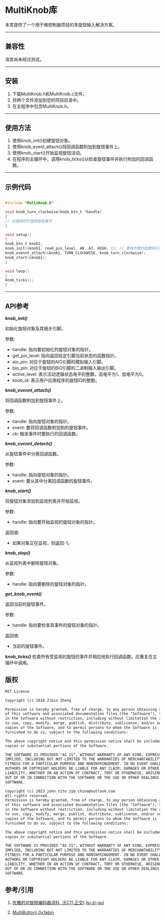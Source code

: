# MultiKnob库

本库提供了一个用于微控制器项目的多旋钮输入解决方案。

---

## 兼容性

该库尚未经过测试。

---

## 安装

1. 下载MultiKnob.h和MultiKnob.c文件。
2. 将两个文件添加到您的项目目录中。
3. 在主程序中包含MultiKnob.h。

---

## 使用方法

1. 使用knob_init()创建旋钮对象。
2. 使用knob_event_attach()将回调函数附加到旋钮事件上。
3. 使用knob_start()开始监视旋钮活动。
4. 在程序的主循环中，调用knob_ticks()以检查旋钮事件并执行附加的回调函数。

---

## 示例代码

```c

#include "MultiKnob.h"

void knob_turn_clockwise(knob_btn_t *handle)
{
// 处理顺时针旋转旋钮事件
}

void setup()
{
knob_btn_t knob1;
knob_init(&knob1, read_pin_level, A0, A1, HIGH, 1); // 更改所需的函数和引脚值。
knob_evennt_attach(&knob1, TURN_CLOCKWISE, knob_turn_clockwise);
knob_start(&knob1);
}

void loop()
{
knob_ticks();
}
```

---

## API参考

***knob_init()***


初始化旋钮对象及其相关引脚。

参数:

- handle: 指向要初始化的旋钮对象的指针。
- get_pin_level: 指向返回给定引脚当前状态的函数指针。
- aio_pin: 对应于旋钮的AIO引脚的模拟输入引脚。
- bio_pin: 对应于旋钮的BIO引脚的二进制输入输出引脚。
- active_level: 表示活动逻辑状态电平的整数。高电平为1，低电平为0。
- knob_id: 表示用户应用程序的旋钮ID的整数。

***knob_evennt_attach()***


将回调函数附加到旋钮事件上。

参数:

- handle: 指向旋钮对象的指针。
- event: 要将回调函数附加到的旋钮事件。
- cb: 触发事件时要执行的回调函数。

***knob_evennt_detach()***


从旋钮事件中分离回调函数。

参数:

- handle: 指向旋钮对象的指针。
- event: 要从其中分离回调函数的旋钮事件。

***knob_start()***


将旋钮对象添加到监视列表并开始监视。

参数:

- handle: 指向要开始监视的旋钮对象的指针。

返回值:

- 如果对象正在监视，则返回-1。

***knob_stop()***


从监视列表中删除旋钮对象。

参数:

- handle: 指向要删除的旋钮对象的指针。

***get_knob_event()***


返回当前的旋钮事件。

参数:

- handle: 指向要检查其事件的旋钮对象的指针。

返回值:

- 当前的旋钮事件。

***knob_ticks()***
检查所有受监视的旋钮的事件并相应地执行回调函数。应重复在主循环中调用。

## 版权

``` txt
MIT License

Copyright (c) 2018 Zibin Zheng

Permission is hereby granted, free of charge, to any person obtaining a copy
of this software and associated documentation files (the "Software"), to deal
in the Software without restriction, including without limitation the rights
to use, copy, modify, merge, publish, distribute, sublicense, and/or sell
copies of the Software, and to permit persons to whom the Software is
furnished to do so, subject to the following conditions:

The above copyright notice and this permission notice shall be included in all
copies or substantial portions of the Software.

THE SOFTWARE IS PROVIDED "AS IS", WITHOUT WARRANTY OF ANY KIND, EXPRESS OR
IMPLIED, INCLUDING BUT NOT LIMITED TO THE WARRANTIES OF MERCHANTABILITY,
FITNESS FOR A PARTICULAR PURPOSE AND NONINFRINGEMENT. IN NO EVENT SHALL THE
AUTHORS OR COPYRIGHT HOLDERS BE LIABLE FOR ANY CLAIM, DAMAGES OR OTHER
LIABILITY, WHETHER IN AN ACTION OF CONTRACT, TORT OR OTHERWISE, ARISING FROM,
OUT OF OR IN CONNECTION WITH THE SOFTWARE OR THE USE OR OTHER DEALINGS IN THE
SOFTWARE.

Copyright (c) 2023 john_tito zyb_china@outlook.com
All rights reserved.
Permission is hereby granted, free of charge, to any person obtaining a copy
of this software and associated documentation files (the "Software"), to deal
in the Software without restriction, including without limitation the rights
to use, copy, modify, merge, publish, distribute, sublicense, and/or sell
copies of the Software, and to permit persons to whom the Software is
furnished to do so, subject to the following conditions:

The above copyright notice and this permission notice shall be included in all
copies or substantial portions of the Software.

THE SOFTWARE IS PROVIDED "AS IS", WITHOUT WARRANTY OF ANY KIND, EXPRESS OR
IMPLIED, INCLUDING BUT NOT LIMITED TO THE WARRANTIES OF MERCHANTABILITY,
FITNESS FOR A PARTICULAR PURPOSE AND NONINFRINGEMENT. IN NO EVENT SHALL THE
AUTHORS OR COPYRIGHT HOLDERS BE LIABLE FOR ANY CLAIM, DAMAGES OR OTHER
LIABILITY, WHETHER IN AN ACTION OF CONTRACT, TORT OR OTHERWISE, ARISING FROM,
OUT OF OR IN CONNECTION WITH THE SOFTWARE OR THE USE OR OTHER DEALINGS IN THE
SOFTWARE.
```

## 参考/引用

1. [优雅的对旋转编码器消抖（EC11,正交)](https://zhuanlan.zhihu.com/p/453130384).[liu-zi-gui](https://www.zhihu.com/people/liu-zi-gui)

2. [MultiButton)](https://github.com/0x1abin/MultiButton.git).[0x1abin](https://github.com/0x1abin)
